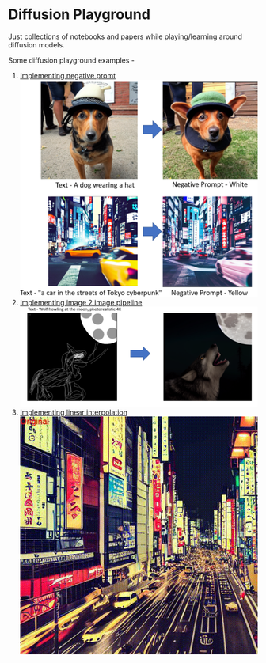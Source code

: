 # Diffusion Playground
Just collections of notebooks and papers while playing/learning around diffusion models.

Some diffusion playground examples -

1. [Implementing negative promt](./notebooks/1_NegativePrompt.ipynb)
<br>![negative prompt example](/img/1_NegativePrompt.png)
2. [Implementing image 2 image pipeline](./notebooks/2_img2img.ipynb)
<br>![img2img example](/img/2_img2img.png)
3. [Implementing linear interpolation](./notebooks/3_imageinterpolation.ipynb)
<br>![interpolation example](/img/3_interpolation.gif)